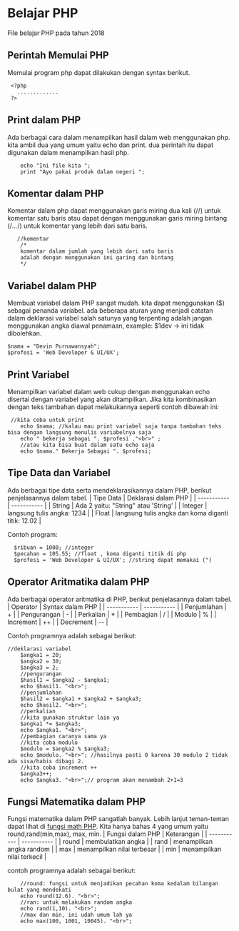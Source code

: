 # Belajar PHP
File belajar PHP pada tahun 2018

## Perintah Memulai PHP
Memulai program php dapat dilakukan dengan syntax berikut.
```
 <?php
   .............
 ?>
```

## Print dalam PHP
Ada berbagai cara dalam menampilkan hasil dalam web menggunakan php. kita ambil dua yang umum yaitu echo dan print. dua perintah itu dapat digunakan dalam menampilkan hasil php.
```
    echo "Ini file kita "; 
    print "Ayo pakai produk dalam negeri ";
```

## Komentar dalam PHP
Komentar dalam php dapat menggunakan garis miring dua kali (//) untuk komentar satu baris atau dapat dengan menggunakan garis miring bintang (/*...*/) untuk komentar yang lebih dari satu baris.
```
   //komentar
    /*
    komentar dalam jumlah yang lebih dari satu baris
    adalah dengan menggunakan ini garing dan bintang
    */
```

## Variabel dalam PHP
Membuat variabel dalam PHP sangat mudah. kita dapat menggunakan ($) sebagai penanda variabel. ada beberapa aturan yang menjadi catatan dalam deklarasi variabel salah satunya yang terpenting adalah jangan menggunakan angka diawal penamaan, example: $1dev -> ini tidak dibolehkan.
```
$nama = "Devin Purnawansyah";
$profesi = 'Web Developer & UI/UX';
```

## Print Variabel
Menampilkan variabel dalam web cukup dengan menggunakan echo disertai dengan variabel yang akan ditampilkan. Jika kita kombinasikan dengan teks tambahan dapat melakukannya seperti contoh dibawah ini:
```
 //kita coba untuk print
    echo $nama; //kalau mau print variabel saja tanpa tambahan teks bisa dengan langsung menulis variabelnya saja
    echo " bekerja sebagai ". $profesi ."<br>" ;
    //atau kita bisa buat dalam satu echo saja
    echo $nama." Bekerja Sebagai ". $profesi;
```

## Tipe Data dan Variabel
Ada berbagai tipe data serta mendeklarasikannya dalam PHP, berikut penjelasannya dalam tabel.
| Tipe Data | Deklarasi dalam PHP |
| ----------- | ----------- |
| String | Ada 2 yaitu: "String" atau 'String' |
| Integer | langsung tulis angka: 1234 |
| Float | langsung tulis angka dan koma diganti titik: 12.02 |

Contoh program:
```
  $ribuan = 1000; //integer
  $pecahan = 105.55; //float , koma diganti titik di php
  $profesi = 'Web Developer & UI/UX'; //string dapat memakai (")
```

## Operator Aritmatika dalam PHP
Ada berbagai operator aritmatika di PHP, berikut penjelasannya dalam tabel.
| Operator | Syntax dalam PHP |
| ----------- | ----------- |
| Penjumlahan | + |
| Pengurangan | - |
| Perkalian | * |
| Pembagian | / |
| Modulo | % |
| Increment | ++ |
| Decrement | -- |

Contoh programnya adalah sebagai berikut:
```
//deklarasi variabel
    $angka1 = 20;
    $angka2 = 30;
    $angka3 = 2;
    //pengurangan
    $hasil1 = $angka2 - $angka1;
    echo $hasil1. "<br>";
    //penjumlahan
    $hasil2 = $angka1 + $angka2 + $angka3;
    echo $hasil2. "<br>";
    //perkalian
    //kita gunakan struktur lain ya
    $angka1 *= $angka3;
    echo $angka1. "<br>";
    //pembagian caranya sama ya
    //kita coba modulo
    $modulo = $angka2 % $angka3;
    echo $modulo. "<br>"; //hasilnya pasti 0 karena 30 modulo 2 tidak ada sisa/habis dibagi 2.
    //kita coba increment ++
    $angka3++;
    echo $angka3. "<br>";// program akan menambah 2+1=3
```

## Fungsi Matematika dalam PHP
Fungsi matematika dalam PHP sangatlah banyak. Lebih lanjut teman-teman dapat lihat di [fungsi math PHP](https://www.phptpoint.com/php-math-functions/#:~:text=The%20PHP%20math%20function%20can%20basically%20handle%20the,that%20are%20used%20very%20frequently%20in%20the%20scripts.). Kita hanya bahas 4 yang umum yaitu round,rand(min,max), max, min. 
| Fungsi dalam PHP | Keterangan |
| ----------- | ----------- |
| round | membulatkan angka |
| rand | menampilkan angka random |
| max | menampilkan nilai terbesar |
| min | menampilkan nilai terkecil |

contoh programnya adalah sebagai berikut:
```
    //round: fungsi untuk menjadikan pecahan koma kedalam bilangan bulat yang mendekati
    echo round(12.6). "<br>";
    //ran: untuk melakukan random angka
    echo rand(1,10). "<br>";
    //max dan min, ini udah umum lah ya
    echo max(100, 1001, 10045). "<br>";
```

